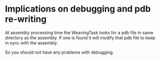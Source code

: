 # Implications on debugging and pdb re-writing

At assembly processing time the WeavingTask looks for a pdb file in same directory as the assembly. If one is found it will modify that pdb file to keep in sync with the assembly.

So you should not have any problems with debugging.